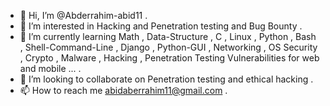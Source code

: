 - 👋 Hi, I’m @Abderrahim-abid11 .
- 👀 I’m interested in Hacking and Penetration testing and Bug Bounty .
- 🌱 I’m currently learning Math , Data-Structure , C , Linux , Python , Bash , Shell-Command-Line , Django
                           , Python-GUI , Networking , OS Security , Crypto , Malware , Hacking , Penetration Testing
                           Vulnerabilities for web and mobile ... .
- 💞️ I’m looking to collaborate on Penetration testing and ethical hacking .
- 📫 How to reach me abidaberrahim11@gmail.com .

<!---
Abderrahim-abid11/Abderrahim-abid11 is a ✨ special ✨ repository because its `README.md` (this file) appears on your GitHub profile.
You can click the Preview link to take a look at your changes.
--->
